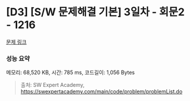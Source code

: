 # [D3] [S/W 문제해결 기본] 3일차 - 회문2 - 1216 

[문제 링크](https://swexpertacademy.com/main/code/problem/problemDetail.do?contestProbId=AV14Rq5aABUCFAYi) 

### 성능 요약

메모리: 68,520 KB, 시간: 785 ms, 코드길이: 1,056 Bytes



> 출처: SW Expert Academy, https://swexpertacademy.com/main/code/problem/problemList.do